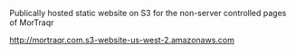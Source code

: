 Publically hosted static website on S3 for the non-server controlled pages of MorTraqr

http://mortraqr.com.s3-website-us-west-2.amazonaws.com
